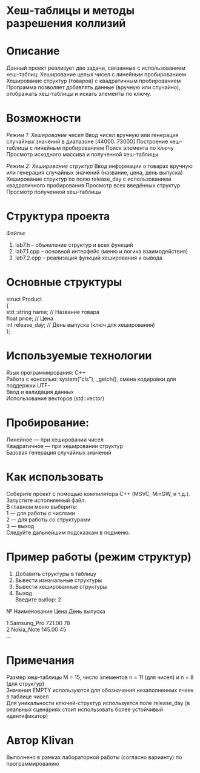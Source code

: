 # Хеш-таблицы и методы разрешения коллизий

# Описание
Данный проект реализует две задачи, связанные с использованием хеш-таблиц:
Хеширование целых чисел с линейным пробированием
Хеширование структур (товаров) с квадратичным пробированием
Программа позволяет добавлять данные (вручную или случайно), отображать хеш-таблицы и искать элементы по ключу.

# Возможности
*Режим 1: Хеширование чисел*
Ввод чисел вручную или генерация случайных значений в диапазоне [44000..73000]
Построение хеш-таблицы с линейным пробированием
Поиск элемента по ключу
Просмотр исходного массива и полученной хеш-таблицы

*Режим 2: Хеширование структур*
Ввод информации о товарах вручную или генерация случайных значений (название, цена, день выпуска)
Хеширование структур по полю release_day с использованием квадратичного пробирования
Просмотр всех введённых структур
Просмотр полученной хеш-таблицы

# Структура проекта
Файлы:
1. lab7.h – объявление структур и всех функций
2. lab7.1.cpp – основной интерфейс (меню и логика взаимодействия)
3. lab7.2.cpp – реализация функций хеширования и вывода

# Основные структуры
struct Product  
{  
    std::string name;      // Название товара  
    float price;           // Цена  
    int release_day;       // День выпуска (ключ для хеширования)  
};  

# Используемые технологии  
Язык программирования: C++  
Работа с консолью: system("cls"), _getch(), смена кодировки для поддержки UTF-  
Ввод и валидация данных  
Использование векторов (std::vector)  

# Пробирование:  
Линейное — при хешировании чисел  
Квадратичное — при хешировании структур  
Базовая генерация случайных значений  

# Как использовать  
Соберите проект с помощью компилятора C++ (MSVC, MinGW, и т.д.).  
Запустите исполняемый файл.  
В главном меню выберите:  
1 — для работы с числами  
2 — для работы со структурами  
3 — выход  
Следуйте дальнейшим подсказкам в подменю.  

# Пример работы (режим структур)  
1. Добавить структуры в таблицу  
2. Вывести изначальные структуры  
3. Вывести хешированные структуры  
4. Выход  
Введите выбор: 2  

№  Наименование                              Цена         День выпуска  

1  Samsung_Pro                               721.00      78  
2  Nokia_Note                                145.00      45  
...

# Примечания
Размер хеш-таблицы M = 15, число элементов n = 11 (для чисел) и n = 8 (для структур)  
Значения EMPTY используются для обозначения незаполненных ячеек в таблице чисел  
Для уникальности ключей-структур используется поле release_day (в реальных сценариях стоит использовать более устойчивый идентификатор)  

# Автор Klivan
Выполнено в рамках лабораторной работы (согласно варианту) по программированию  